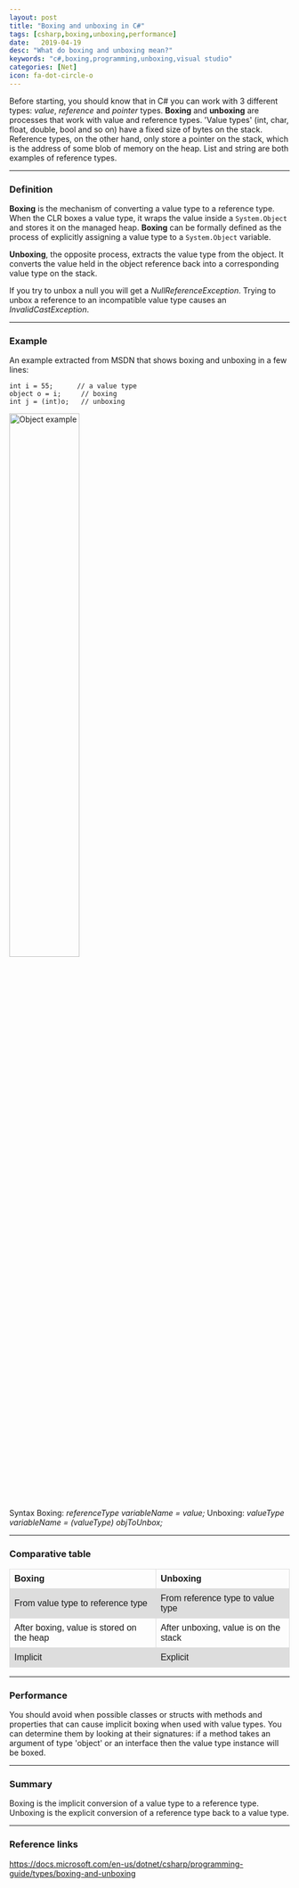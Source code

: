 ```yaml
---
layout: post
title: "Boxing and unboxing in C#"
tags: [csharp,boxing,unboxing,performance]
date:   2019-04-19
desc: "What do boxing and unboxing mean?"
keywords: "c#,boxing,programming,unboxing,visual studio"
categories: [Net]
icon: fa-dot-circle-o
---
```


Before starting, you should know that in C# you can work with 3 different types: *value*, *reference* and *pointer* types.
**Boxing** and **unboxing** are processes that work with value and reference types.
'Value types' (int, char, float, double, bool and so on) have a fixed size of bytes on the stack. Reference types, on the other hand, only store a pointer on the stack, which is the address of some blob of memory on the heap. List and string are both examples of reference types.


---


### Definition

**Boxing** is the mechanism of converting a value type to a reference type.
When the CLR boxes a value type, it wraps the value inside a `System.Object` and stores it on the managed heap. 
**Boxing** can be formally defined as the process of explicitly assigning a value type to a `System.Object` variable.

**Unboxing**, the opposite process, extracts the value type from the object. 
It converts the value held in the object reference back into a corresponding value type on the stack.

If you try to unbox a null you will get a _NullReferenceException_. 
Trying to unbox a reference to an incompatible value type causes an _InvalidCastException_.


---


### Example

An example extracted from MSDN that shows boxing and unboxing in a few lines:

```
int i = 55;      // a value type
object o = i;     // boxing
int j = (int)o;   // unboxing
```

<img src="{{ site.img_path }}/boxandunbox/01.PNG" alt="Object example" width="50%">

Syntax
Boxing: _referenceType variableName = value;_
Unboxing: _valueType variableName = (valueType) objToUnbox;_

---


### Comparative table

<table style="font-family: arial, sans-serif;border-collapse: collapse;width: 100%;">
  <tr>
    <th style="border: 1px solid #dddddd;text-align: left;padding: 8px;">
        Boxing
    </th>
    <th style="border: 1px solid #dddddd;text-align: left;padding: 8px;">
        Unboxing
    </th>
  </tr>
  <tr style="background-color: #dddddd;">
    <td style="border: 1px solid #dddddd;text-align: left;padding: 8px;">
        From value type to reference type
    </td>
    <td style="border: 1px solid #dddddd;text-align: left;padding: 8px;">
        From reference type to value type
    </td>
  </tr>
  <tr>
    <td style="border: 1px solid #dddddd;text-align: left;padding: 8px;">
        After boxing, value is stored on the heap
    </td>
    <td style="border: 1px solid #dddddd;text-align: left;padding: 8px;">
        After unboxing, value is on the stack
    </td>
  </tr>
  <tr style="background-color: #dddddd;">
    <td style="border: 1px solid #dddddd;text-align: left;padding: 8px;">
        Implicit
    </td>
    <td style="border: 1px solid #dddddd;text-align: left;padding: 8px;">
        Explicit
    </td>
  </tr>
</table>


---

### Performance

You should avoid when possible classes or structs with methods and properties that can cause implicit boxing when used with value types. 
You can determine them by looking at their signatures: if a method takes an argument of type 'object' or an interface then the value type instance will be boxed.


---


### Summary

Boxing is the implicit conversion of a value type to a reference type.
Unboxing is the explicit conversion of a reference type back to a value type.


---

### Reference links

https://docs.microsoft.com/en-us/dotnet/csharp/programming-guide/types/boxing-and-unboxing
